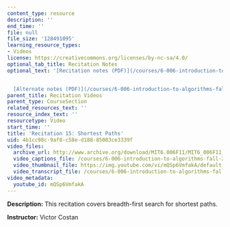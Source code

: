 ```yaml
---
content_type: resource
description: ''
end_time: ''
file: null
file_size: '128491095'
learning_resource_types:
- Videos
license: https://creativecommons.org/licenses/by-nc-sa/4.0/
optional_tab_title: Recitation Notes
optional_text: '[Recitation notes (PDF)](/courses/6-006-introduction-to-algorithms-fall-2011/resources/mit6_006f11_rec15)


  [Alternate notes (PDF)](/courses/6-006-introduction-to-algorithms-fall-2011/resources/mit6_006f11_rec15_alt)'
parent_title: Recitation Videos
parent_type: CourseSection
related_resources_text: ''
resource_index_text: ''
resourcetype: Video
start_time: ''
title: 'Recitation 15: Shortest Paths'
uid: 4b1cc98c-9af8-c58e-d188-85083ce3339f
video_files:
  archive_url: http://www.archive.org/download/MIT6.006F11/MIT6_006F11_rec15_300k.mp4
  video_captions_file: /courses/6-006-introduction-to-algorithms-fall-2011/b493fe0338ef5f0c822f99697d2caf84_mQSp6VmfakA.vtt
  video_thumbnail_file: https://img.youtube.com/vi/mQSp6VmfakA/default.jpg
  video_transcript_file: /courses/6-006-introduction-to-algorithms-fall-2011/65ab2fdceb76d6dd1fa1a0f205f2d926_mQSp6VmfakA.pdf
video_metadata:
  youtube_id: mQSp6VmfakA
---
```


**Description:** This recitation covers breadth-first search for shortest paths.

**Instructor:** Victor Costan

